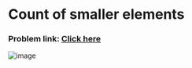 # Count of smaller elements

### Problem link: [Click here](https://www.geeksforgeeks.org/problems/count-of-smaller-elements5947/1?page=1&difficulty=School&sortBy=submissions)

![image](https://github.com/pilipi-puu-puu/Coding-challenge/assets/87390353/381b10d9-65ed-46f2-b26c-0af68478863b)

